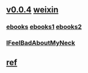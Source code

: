 ## [v0.0.4](https://github.com/littleflute/How-to-Say-it/edit/master/README.md) [weixin](https://github.com/littleflute/weixin)
### [ebooks](https://github.com/littleflute/ebooks) [ebooks1](https://github.com/littleflute/ebooks1) [ebooks2](https://github.com/littleflute/ebooks2)
### [IFeelBadAboutMyNeck](IFeelBadAboutMyNeck)
## [ref](https://www.voachinese.com/z/2419)

